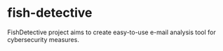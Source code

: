 # fish-detective
FishDetective project aims to create easy-to-use e-mail analysis tool for cybersecurity measures.
